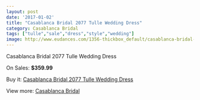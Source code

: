 ```yaml
---
layout: post
date: '2017-01-02'
title: "Casablanca Bridal 2077 Tulle Wedding Dress"
category: Casablanca Bridal
tags: ["tulle","sale","dress","style","wedding"]
image: http://www.eudances.com/1356-thickbox_default/casablanca-bridal-2077-tulle-wedding-dress.jpg
---
```

Casablanca Bridal 2077 Tulle Wedding Dress

On Sales: **$359.99**
<a href="https://www.eudances.com/en/casablanca-bridal/478-casablanca-bridal-2077-tulle-wedding-dress.html"><amp-img layout="responsive" width="600" height="600" src="//www.eudances.com/1356-thickbox_default/casablanca-bridal-2077-tulle-wedding-dress.jpg" alt="Casablanca Bridal 2077 Tulle Wedding Dress 0" /></a>
<a href="https://www.eudances.com/en/casablanca-bridal/478-casablanca-bridal-2077-tulle-wedding-dress.html"><amp-img layout="responsive" width="600" height="600" src="//www.eudances.com/1357-thickbox_default/casablanca-bridal-2077-tulle-wedding-dress.jpg" alt="Casablanca Bridal 2077 Tulle Wedding Dress 1" /></a>
<a href="https://www.eudances.com/en/casablanca-bridal/478-casablanca-bridal-2077-tulle-wedding-dress.html"><amp-img layout="responsive" width="600" height="600" src="//www.eudances.com/1358-thickbox_default/casablanca-bridal-2077-tulle-wedding-dress.jpg" alt="Casablanca Bridal 2077 Tulle Wedding Dress 2" /></a>

Buy it: [Casablanca Bridal 2077 Tulle Wedding Dress](https://www.eudances.com/en/casablanca-bridal/478-casablanca-bridal-2077-tulle-wedding-dress.html "Casablanca Bridal 2077 Tulle Wedding Dress")

View more: [Casablanca Bridal](https://www.eudances.com/en/4-casablanca-bridal "Casablanca Bridal")